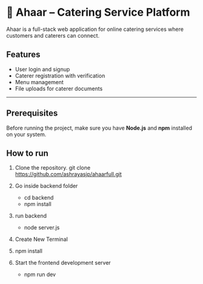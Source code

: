 # 🍴 Ahaar – Catering Service Platform

Ahaar is a full-stack web application for online catering services where customers and caterers can connect.

## Features
- User login and signup
- Caterer registration with verification
- Menu management
- File uploads for caterer documents

---

## Prerequisites

Before running the project, make sure you have **Node.js** and **npm** installed on your system.


## How to run
1. Clone the repository.
   git clone https://github.com/ashrayasjp/ahaarfull.git

2. Go inside backend folder
   - cd backend
   - npm install

3. run backend
   - node server.js
  
4. Create New Terminal
  
5. npm install

6. Start the frontend development server
   - npm run dev
